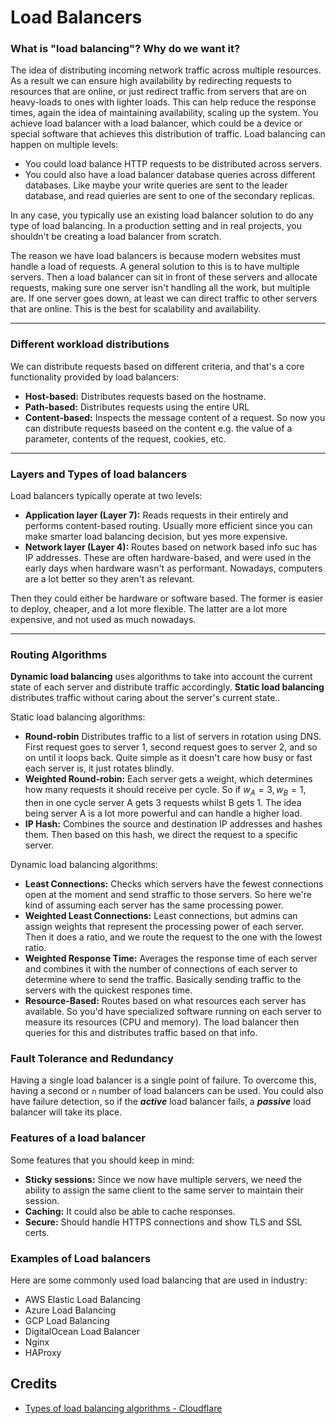 # Load Balancers


### What is "load balancing"? Why do we want it?
The idea of distributing incoming network traffic across multiple resources. As a result we can ensure high availability by redirecting requests to resources that are online, or just redirect traffic from servers that are on heavy-loads to ones with lighter loads. This can help reduce the response times, again the idea of maintaining availability, scaling up the system. You achieve load balancer with a load balancer, which could be a device or special software that achieves this distribution of traffic. Load balancing can happen on multiple levels:
- You could load balance HTTP requests to be distributed across servers.
- You could also have a load balancer database queries across different databases. Like maybe your write queries are sent to the leader database, and read quieries are sent to one of the secondary replicas.

In any case, you typically use an existing load balancer solution to do any type of load balancing. In a production setting and in real projects, you shouldn't be creating a load balancer from scratch. 

The reason we have load balancers is because modern websites must handle a load of requests. A general solution to this is to have multiple servers. Then a load balancer can sit in front of these servers and allocate requests, making sure one server isn't handling all the work, but multiple are. If one server goes down, at least we can direct traffic to other servers that are online. This is the best for scalability and availability.

---
### Different workload distributions
We can distribute requests based on different criteria, and that's a core functionality provided by load balancers:
- **Host-based:** Distributes requests based on the hostname.
- **Path-based:** Distributes requests using the entire URL
- **Content-based:** Inspects the message content of a request. So now you can distribute requests baseed on the content e.g. the value of a parameter, contents of the request, cookies, etc.

---
### Layers and Types of load balancers

Load balancers typically operate at two levels:
- **Application layer (Layer 7):** Reads requests in their entirely and performs content-based routing. Usually more efficient since you can make smarter load balancing decision, but yes more expensive.
- **Network layer (Layer 4):** Routes based on network based info suc has IP addresses. These are often hardware-based, and were used in the early days when hardware wasn't as performant. Nowadays, computers are a lot better so they aren't as relevant.

Then they could either be hardware or software based. The former is easier to deploy, cheaper, and a lot more flexible. The latter are a lot more expensive, and not used as much nowadays.

---
### Routing Algorithms
**Dynamic load balancing** uses algorithms to take into account the current state of each server and distribute traffic accordingly. **Static load balancing** distributes traffic without caring about the server's current state..

Static load balancing algorithms:
- **Round-robin** Distributes traffic to a list of servers in rotation using DNS. First request goes to server 1, second request goes to server 2, and so on until it loops back. Quite simple as it doesn't care how busy or fast each server is, it just rotates blindly. 
- **Weighted Round-robin:** Each server gets a weight, which determines how many requests it should receive per cycle. So if $w_{A}=3,w_{B}=1$, then in one cycle server A gets 3 requests whilst B gets 1. The idea being server A is a lot more powerful and can handle a higher load.
- **IP Hash:** Combines the source and destination IP addresses and hashes them. Then based on this hash, we direct the request to a specific server.

Dynamic load balancing algorithms:
- **Least Connections:** Checks which servers have the fewest connections open at the moment and send straffic to those servers. So here we're kind of assuming each server has the same processing power.
- **Weighted Least Connections:** Least connections, but admins can assign weights that represent the processing power of each server. Then it does a ratio, and we route the request to the one with the lowest ratio.
- **Weighted Response Time:** Averages the response time of each server and combines it with the number of connections of each server to determine where to send the traffic. Basically sending traffic to the servers with the quickest respones time.
- **Resource-Based:** Routes based on what resources each server has available. So you'd have specialized software running on each server to measure its resources (CPU and memory). The load balancer then queries for this and distributes traffic based on that info.


### Fault Tolerance and Redundancy
Having a single load balancer is a single point of failure. To overcome this, having a second or `n` number of load balancers can be used. You could also have failure detection, so if the ***active*** load balancer fails, a ***passive*** load balancer will take its place.

### Features of a load balancer
Some features that you should keep in mind:
- **Sticky sessions:** Since we now have multiple servers, we need the ability to assign the same client to the same server to maintain their session. 
- **Caching:** It could also be able to cache responses.
- **Secure:** Should handle HTTPS connections and show TLS and SSL certs.


### Examples of Load balancers
Here are some commonly used load balancing that are used in industry:
- AWS Elastic Load Balancing
- Azure Load Balancing
- GCP Load Balancing
- DigitalOcean Load Balancer
- Nginx
- HAProxy

## Credits
- [Types of load balancing algorithms - Cloudflare](https://www.cloudflare.com/learning/performance/types-of-load-balancing-algorithms/)
